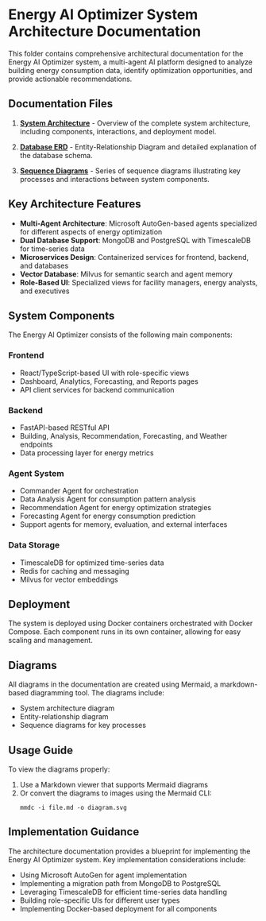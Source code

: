 # Energy AI Optimizer System Architecture Documentation

This folder contains comprehensive architectural documentation for the Energy AI Optimizer system, a multi-agent AI platform designed to analyze building energy consumption data, identify optimization opportunities, and provide actionable recommendations.

## Documentation Files

1. **[System Architecture](system-architecture.md)** - Overview of the complete system architecture, including components, interactions, and deployment model.

2. **[Database ERD](database-erd.md)** - Entity-Relationship Diagram and detailed explanation of the database schema.

3. **[Sequence Diagrams](sequence-diagrams.md)** - Series of sequence diagrams illustrating key processes and interactions between system components.

## Key Architecture Features

- **Multi-Agent Architecture**: Microsoft AutoGen-based agents specialized for different aspects of energy optimization
- **Dual Database Support**: MongoDB and PostgreSQL with TimescaleDB for time-series data
- **Microservices Design**: Containerized services for frontend, backend, and databases
- **Vector Database**: Milvus for semantic search and agent memory
- **Role-Based UI**: Specialized views for facility managers, energy analysts, and executives

## System Components

The Energy AI Optimizer consists of the following main components:

### Frontend
- React/TypeScript-based UI with role-specific views
- Dashboard, Analytics, Forecasting, and Reports pages
- API client services for backend communication

### Backend
- FastAPI-based RESTful API
- Building, Analysis, Recommendation, Forecasting, and Weather endpoints
- Data processing layer for energy metrics

### Agent System
- Commander Agent for orchestration
- Data Analysis Agent for consumption pattern analysis
- Recommendation Agent for energy optimization strategies
- Forecasting Agent for energy consumption prediction
- Support agents for memory, evaluation, and external interfaces

### Data Storage
- TimescaleDB for optimized time-series data
- Redis for caching and messaging
- Milvus for vector embeddings

## Deployment

The system is deployed using Docker containers orchestrated with Docker Compose. Each component runs in its own container, allowing for easy scaling and management.

## Diagrams

All diagrams in the documentation are created using Mermaid, a markdown-based diagramming tool. The diagrams include:

- System architecture diagram
- Entity-relationship diagram
- Sequence diagrams for key processes

## Usage Guide

To view the diagrams properly:
1. Use a Markdown viewer that supports Mermaid diagrams
2. Or convert the diagrams to images using the Mermaid CLI:
   ```
   mmdc -i file.md -o diagram.svg
   ```

## Implementation Guidance

The architecture documentation provides a blueprint for implementing the Energy AI Optimizer system. Key implementation considerations include:

- Using Microsoft AutoGen for agent implementation
- Implementing a migration path from MongoDB to PostgreSQL
- Leveraging TimescaleDB for efficient time-series data handling
- Building role-specific UIs for different user types
- Implementing Docker-based deployment for all components 